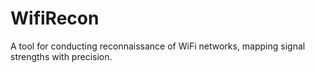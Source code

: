 # WifiRecon
A tool for conducting reconnaissance of WiFi networks, mapping signal strengths with precision.
